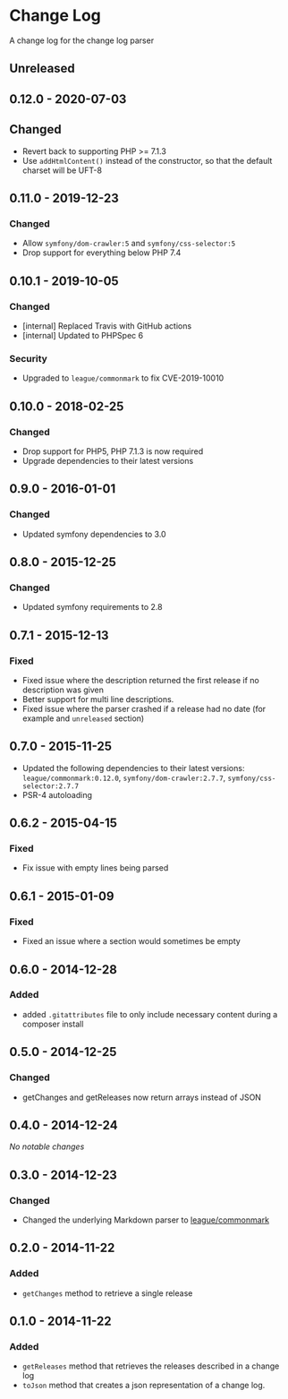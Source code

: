 # Change Log
A change log for the change log parser

## Unreleased

## 0.12.0 - 2020-07-03
## Changed
* Revert back to supporting PHP >= 7.1.3
* Use `addHtmlContent()` instead of the constructor, so that the default charset will be UFT-8

## 0.11.0 - 2019-12-23

### Changed

- Allow `symfony/dom-crawler:5` and `symfony/css-selector:5`
- Drop support for everything below PHP 7.4

## 0.10.1 - 2019-10-05

### Changed

- [internal] Replaced Travis with GitHub actions
- [internal] Updated to PHPSpec 6

### Security

- Upgraded to `league/commonmark` to fix CVE-2019-10010

## 0.10.0 - 2018-02-25

### Changed

- Drop support for PHP5, PHP 7.1.3 is now required
- Upgrade dependencies to their latest versions

## 0.9.0 - 2016-01-01

### Changed

- Updated symfony dependencies to 3.0

## 0.8.0 - 2015-12-25

### Changed

- Updated symfony requirements to 2.8

## 0.7.1 - 2015-12-13

### Fixed

- Fixed issue where the description returned the first release if no description was given
- Better support for multi line descriptions.
- Fixed issue where the parser crashed if a release had no date (for example and `unreleased` section)

## 0.7.0 - 2015-11-25

* Updated the following dependencies to their latest versions: `league/commonmark:0.12.0`, `symfony/dom-crawler:2.7.7`, `symfony/css-selector:2.7.7`
* PSR-4 autoloading

## 0.6.2 - 2015-04-15

### Fixed

* Fix issue with empty lines being parsed

## 0.6.1 - 2015-01-09

### Fixed

* Fixed an issue where a section would sometimes be empty

## 0.6.0 - 2014-12-28

### Added

* added `.gitattributes` file to only include necessary content during a composer install

## 0.5.0 - 2014-12-25

### Changed

* getChanges and getReleases now return arrays instead of JSON

## 0.4.0 - 2014-12-24

_No notable changes_

## 0.3.0 - 2014-12-23

### Changed

* Changed the underlying Markdown parser to [league/commonmark](https://github.com/thephpleague/commonmark)

## 0.2.0 - 2014-11-22

### Added

* `getChanges` method to retrieve a single release

## 0.1.0 - 2014-11-22

### Added

* `getReleases` method that retrieves the releases described in a change log
* `toJson` method that creates a json representation of a change log.
